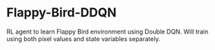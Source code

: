 # Flappy-Bird-DDQN
RL agent to learn Flappy Bird environment using Double DQN. Will train using both pixel values and state variables separately. 
